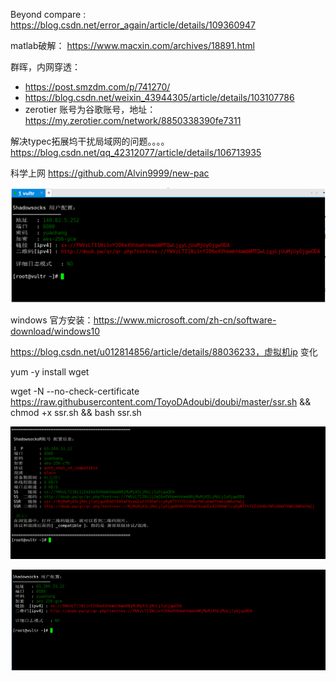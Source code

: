 Beyond compare : https://blog.csdn.net/error_again/article/details/109360947

matlab破解： https://www.macxin.com/archives/18891.html

群晖，内网穿透：

-   https://post.smzdm.com/p/741270/
-   https://blog.csdn.net/weixin_43944305/article/details/103107786
-   zerotier 账号为谷歌账号，地址：https://my.zerotier.com/network/8850338390fe7311

解决typec拓展坞干扰局域网的问题。。。。https://blog.csdn.net/qq_42312077/article/details/106713935 

科学上网 https://github.com/Alvin9999/new-pac

![image-20210618165645566](assets/image-20210618165645566.png)

windows 官方安装：https://www.microsoft.com/zh-cn/software-download/windows10

https://blog.csdn.net/u012814856/article/details/88036233，虚拟机ip 变化

yum -y install wget

wget -N --no-check-certificate https://raw.githubusercontent.com/ToyoDAdoubi/doubi/master/ssr.sh && chmod +x ssr.sh && bash ssr.sh

![image-20210802144609444](assets/image-20210802144609444.png)

![image-20210803154007887](assets/image-20210803154007887.png)


